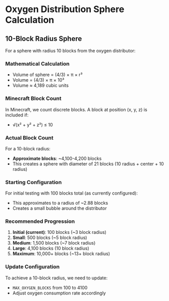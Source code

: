 # Oxygen Distribution Sphere Calculation

## 10-Block Radius Sphere

For a sphere with radius 10 blocks from the oxygen distributor:

### Mathematical Calculation
- Volume of sphere = (4/3) × π × r³
- Volume = (4/3) × π × 10³
- Volume ≈ 4,189 cubic units

### Minecraft Block Count
In Minecraft, we count discrete blocks. A block at position (x, y, z) is included if:
- √(x² + y² + z²) ≤ 10

### Actual Block Count
For a 10-block radius:
- **Approximate blocks**: ~4,100-4,200 blocks
- This creates a sphere with diameter of 21 blocks (10 radius + center + 10 radius)

### Starting Configuration
For initial testing with 100 blocks total (as currently configured):
- This approximates to a radius of ~2.88 blocks
- Creates a small bubble around the distributor

### Recommended Progression
1. **Initial (current)**: 100 blocks (~3 block radius)
2. **Small**: 500 blocks (~5 block radius)
3. **Medium**: 1,500 blocks (~7 block radius)
4. **Large**: 4,100 blocks (10 block radius)
5. **Maximum**: 10,000+ blocks (~13+ block radius)

### Update Configuration
To achieve a 10-block radius, we need to update:
- `MAX_OXYGEN_BLOCKS` from 100 to 4100
- Adjust oxygen consumption rate accordingly